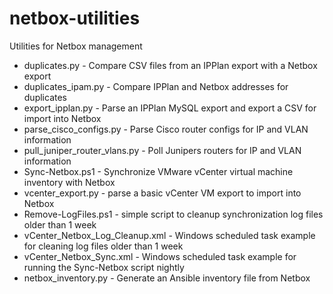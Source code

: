 # netbox-utilities
Utilities for Netbox management

* duplicates.py - Compare CSV files from an IPPlan export with a Netbox export
* duplicates_ipam.py - Compare IPPlan and Netbox addresses for duplicates
* export_ipplan.py - Parse an IPPlan MySQL export and export a CSV for import into Netbox
* parse_cisco_configs.py - Parse Cisco router configs for IP and VLAN information
* pull_juniper_router_vlans.py - Poll Junipers routers for IP and VLAN information
* Sync-Netbox.ps1 - Synchronize VMware vCenter virtual machine inventory with Netbox
* vcenter_export.py - parse a basic vCenter VM export to import into Netbox
* Remove-LogFiles.ps1 - simple script to cleanup synchronization log files older than 1 week
* vCenter_Netbox_Log_Cleanup.xml - Windows scheduled task example for cleaning log files older than 1 week
* vCenter_Netbox_Sync.xml - Windows scheduled task example for running the Sync-Netbox script nightly
* netbox_inventory.py - Generate an Ansible inventory file from Netbox
